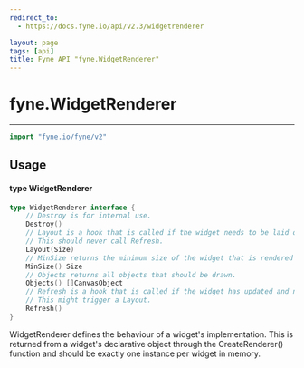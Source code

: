 ```yaml
---
redirect_to:
  - https://docs.fyne.io/api/v2.3/widgetrenderer

layout: page
tags: [api]
title: Fyne API "fyne.WidgetRenderer"
---
```



# fyne.WidgetRenderer
---
```go
import "fyne.io/fyne/v2"
```

## Usage

#### type WidgetRenderer

```go
type WidgetRenderer interface {
	// Destroy is for internal use.
	Destroy()
	// Layout is a hook that is called if the widget needs to be laid out.
	// This should never call Refresh.
	Layout(Size)
	// MinSize returns the minimum size of the widget that is rendered by this renderer.
	MinSize() Size
	// Objects returns all objects that should be drawn.
	Objects() []CanvasObject
	// Refresh is a hook that is called if the widget has updated and needs to be redrawn.
	// This might trigger a Layout.
	Refresh()
}
```

WidgetRenderer defines the behaviour of a widget's implementation. This is returned from a widget's declarative object through the CreateRenderer() function and should be exactly one instance per widget in memory.
